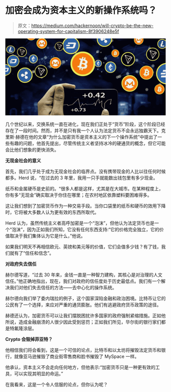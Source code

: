 # 加密会成为资本主义的新操作系统吗？

> 原文：<https://medium.com/hackernoon/will-crypto-be-the-new-operating-system-for-capitalism-8f3906248e5f>

![](img/e19b068d8798a5e093bcc9737ae3bddd.png)

几个世纪以来，交换系统一直在进化，现在我们正处于“货币”阶段，这个阶段已经存在了一段时间。然而，并不是只有我一个人认为法定货币不会永远独霸天下。克里斯·赫德在他的文章“为什么加密货币是资本主义的下一个操作系统”中提出了一些有趣的问题，他首先提出，尽管传统主义者坚持冰冷的硬通货的概念，但它可能会比他们想象的更快消失。

**无现金社会的意义**

首先，我们几乎处于成为无现金社会的临界点。没有携带现金的人比以往任何时候都多。Herd 说，“在过去的 3 年里，我用一只手就能数出钱包里有多少现金。

纸币和金属硬币是史前的。“很多人都是这样，尤其是在大城市。在某种程度上，你有多“无现金”确实取决于你住在哪里；在农村地区依靠塑料要困难得多。

这让我们想到了加密货币作为一种交易手段。当你口袋里的纸币和硬币的效用下降时，它将被大多数人认为更有效的东西所取代。

Herd 认为，虽然传统主义者高呼加密是一个“泡沫”，但他认为法定货币也是一个“泡沫”，因为正如我们所知，它没有任何东西支持:“它的价格完全独立，它的价值取决于我们集体认为它是什么，”他说。

如果我们明天不再相信欧元、英镑和美元等的价值，它们会值多少钱？有了钱，我们就有了“信任和信念”。

**对政府失去信任**

赫尔德写道，“过去 30 年来，金钱一直是一种智力建构，其核心是对治理的人文信任。”他正确地指出，现在，我们对政府的信任度处于历史最低点。我们有一个解决我们对他们失去信任的方法——去中心化的操作系统。

赫尔德向我们举了委内瑞拉的例子，这个国家深陷金融和政治困境。比特币让它的公民有了一个选择，来应对严重的通货膨胀。他们有逃避政府货币政策的途径。

赫德还认为，加密货币可以让我们摆脱困扰许多国家的政府强制紧缩措施。正如他所说，造成金融崩溃的人很少因此受到惩罚；正如我们所见，华尔街的银行家们都是特氟隆涂层。

**Crypto 会毁掉菲亚特？**

他相信我们将会看到，这是一个可信的论点，比特币和以太坊将摧毁法定货币和银行，就像亚马逊摧毁了商业街零售商和脸书摧毁了 MySpace 一样。

他承认，资本主义不会走向任何地方，但他表示:“加密货币只是一种更有效的工具，可以实现其明显的命运。”

在我看来，这是一个令人信服的论点，但你认为呢？